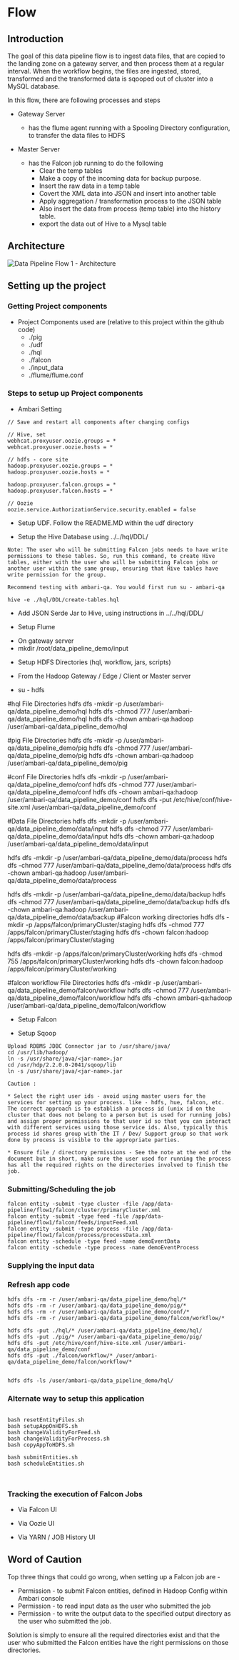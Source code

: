 # Flow

## Introduction

The goal of this data pipeline flow is to ingest data files, that are copied to the landing zone on a gateway server, and then process them at a regular interval. When the workflow begins, the files are ingested, stored, transformed and the transformed data is sqooped out of cluster into a MySQL database. 

In this flow, there are following processes and steps 

* Gateway Server
	* has the flume agent running with a Spooling Directory configuration, to transfer the data files to HDFS
	
* Master Server 
	* has the Falcon job running to do the following	
		* Clear the temp tables
		* Make a copy of the incoming data for backup purpose. 
		* Insert the raw data in a temp table
		* Covert the XML data into JSON and insert into another table 
		* Apply aggregation / transformation process to the JSON table 
		* Also insert the data from process (temp table) into the history table.
		* export the data out of Hive to a Mysql table
		
## Architecture

![Data Pipeline Flow 1 - Architecture](https://raw.githubusercontent.com/sainib/hadoop-demos/master/data-pipeline/flow1/architecture.png)		

## Setting up the project		

### Getting Project components

* Project Components used are (relative to this project within the github code) 
	* ./pig
	* ./udf
	* ./hql
	* ./falcon
	* ./input_data
	* ./flume/flume.conf
	

### Steps to setup up Project components

* Ambari Setting
```
// Save and restart all components after changing configs

// Hive, set
webhcat.proxyuser.oozie.groups = *
webhcat.proxyuser.oozie.hosts = *

// hdfs - core site
hadoop.proxyuser.oozie.groups = *
hadoop.proxyuser.oozie.hosts = *

hadoop.proxyuser.falcon.groups = *
hadoop.proxyuser.falcon.hosts = *

// Oozie
oozie.service.AuthorizationService.security.enabled = false

```

* Setup UDF. Follow the README.MD within the udf directory

* Setup the Hive Database using ../../hql/DDL/
```
Note: The user who will be submitting Falcon jobs needs to have write permissions to these tables. So, run this command, to create Hive tables, either with the user who will be submitting Falcon jobs or another user within the same group, ensuring that Hive tables have write permission for the group.

Recommend testing with ambari-qa. You would first run su - ambari-qa

hive -e ./hql/DDL/create-tables.hql
```

* Add JSON Serde Jar to Hive, using instructions in  ../../hql/DDL/

* Setup Flume
 - On gateway server 
 - mkdir /root/data_pipeline_demo/input

* Setup HDFS Directories (hql, workflow, jars, scripts)
 - From the Hadoop Gateway / Edge / Client or Master server 
 
 - su - hdfs 

 #hql File Directories 
hdfs dfs -mkdir -p /user/ambari-qa/data_pipeline_demo/hql
hdfs dfs -chmod 777 /user/ambari-qa/data_pipeline_demo/hql
hdfs dfs -chown ambari-qa:hadoop /user/ambari-qa/data_pipeline_demo/hql

 #pig File Directories 
hdfs dfs -mkdir -p /user/ambari-qa/data_pipeline_demo/pig
hdfs dfs -chmod 777 /user/ambari-qa/data_pipeline_demo/pig
hdfs dfs -chown ambari-qa:hadoop /user/ambari-qa/data_pipeline_demo/pig
 
 #conf File Directories 
hdfs dfs -mkdir -p /user/ambari-qa/data_pipeline_demo/conf
hdfs dfs -chmod 777 /user/ambari-qa/data_pipeline_demo/conf
hdfs dfs -chown ambari-qa:hadoop /user/ambari-qa/data_pipeline_demo/conf
hdfs dfs -put /etc/hive/conf/hive-site.xml /user/ambari-qa/data_pipeline_demo/conf
 
 #Data File Directories 
hdfs dfs -mkdir -p /user/ambari-qa/data_pipeline_demo/data/input
hdfs dfs -chmod 777 /user/ambari-qa/data_pipeline_demo/data/input
hdfs dfs -chown ambari-qa:hadoop /user/ambari-qa/data_pipeline_demo/data/input
 
hdfs dfs -mkdir -p /user/ambari-qa/data_pipeline_demo/data/process
hdfs dfs -chmod 777 /user/ambari-qa/data_pipeline_demo/data/process
hdfs dfs -chown ambari-qa:hadoop /user/ambari-qa/data_pipeline_demo/data/process

hdfs dfs -mkdir -p /user/ambari-qa/data_pipeline_demo/data/backup
hdfs dfs -chmod 777 /user/ambari-qa/data_pipeline_demo/data/backup
hdfs dfs -chown ambari-qa:hadoop /user/ambari-qa/data_pipeline_demo/data/backup
#Falcon working directories 
hdfs dfs -mkdir -p /apps/falcon/primaryCluster/staging
hdfs dfs -chmod 777 /apps/falcon/primaryCluster/staging
hdfs dfs -chown falcon:hadoop /apps/falcon/primaryCluster/staging

hdfs dfs -mkdir -p /apps/falcon/primaryCluster/working
hdfs dfs -chmod 755 /apps/falcon/primaryCluster/working
hdfs dfs -chown falcon:hadoop /apps/falcon/primaryCluster/working

 #falcon workflow File Directories 
hdfs dfs -mkdir -p /user/ambari-qa/data_pipeline_demo/falcon/workflow
hdfs dfs -chmod 777 /user/ambari-qa/data_pipeline_demo/falcon/workflow
hdfs dfs -chown ambari-qa:hadoop /user/ambari-qa/data_pipeline_demo/falcon/workflow


* Setup Falcon

* Setup Sqoop
```
Upload RDBMS JDBC Connector jar to /usr/share/java/
cd /usr/lib/hadoop/
ln -s /usr/share/java/<jar-name>.jar
cd /usr/hdp/2.2.0.0-2041/sqoop/lib
ln -s /usr/share/java/<jar-name>.jar
```

```
Caution : 

* Select the right user ids - avoid using master users for the services for setting up your process. like - hdfs, hue, falcon, etc. The correct approach is to establish a process id (unix id on the cluster that does not belong to a person but is used for running jobs) and assign proper permissions to that user id so that you can interact with different services using those service ids. Also, typically this process id shares group with the IT / Dev/ Support group so that work done by process is visible to the appropriate parties. 

* Ensure file / directory permissions - See the note at the end of the document but in short, make sure the user used for running the process has all the required rights on the directories involved to finish the job. 

```

### Submitting/Scheduling the job
```
falcon entity -submit -type cluster -file /app/data-pipeline/flow1/falcon/cluster/primaryCluster.xml
falcon entity -submit -type feed -file /app/data-pipeline/flow1/falcon/feeds/inputFeed.xml
falcon entity -submit -type process -file /app/data-pipeline/flow1/falcon/process/processData.xml
falcon entity -schedule -type feed -name demoEventData
falcon entity -schedule -type process -name demoEventProcess
```


### Supplying the input data 


### Refresh app code
```
hdfs dfs -rm -r /user/ambari-qa/data_pipeline_demo/hql/*
hdfs dfs -rm -r /user/ambari-qa/data_pipeline_demo/pig/*
hdfs dfs -rm -r /user/ambari-qa/data_pipeline_demo/conf/*
hdfs dfs -rm -r /user/ambari-qa/data_pipeline_demo/falcon/workflow/*

hdfs dfs -put ./hql/* /user/ambari-qa/data_pipeline_demo/hql/
hdfs dfs -put ./pig/* /user/ambari-qa/data_pipeline_demo/pig/
hdfs dfs -put /etc/hive/conf/hive-site.xml /user/ambari-qa/data_pipeline_demo/conf
hdfs dfs -put ./falcon/workflow/* /user/ambari-qa/data_pipeline_demo/falcon/workflow/*


hdfs dfs -ls /user/ambari-qa/data_pipeline_demo/hql/

```


### Alternate way to setup this application 
```

bash resetEntityFiles.sh 
bash setupAppOnHDFS.sh
bash changeValidityForFeed.sh 
bash changeValidityForProcess.sh 
bash copyAppToHDFS.sh 

bash submitEntities.sh
bash scheduleEntities.sh

 
 ```

### Tracking the execution of Falcon Jobs

* Via Falcon UI 

* Via Oozie UI 

* Via YARN / JOB History UI


## Word of Caution 

Top three things that could go wrong, when setting up a Falcon job are - 

* Permission - to submit Falcon entities, defined in Hadoop Config within Ambari console
* Permission - to read input data as the user who submitted the job
* Permission - to write the output data to the specified output directory as the user who submitted the job. 

Solution is simply to ensure all the required directories exist and that the user who submitted the Falcon entities have the right permissions on those directories. 



